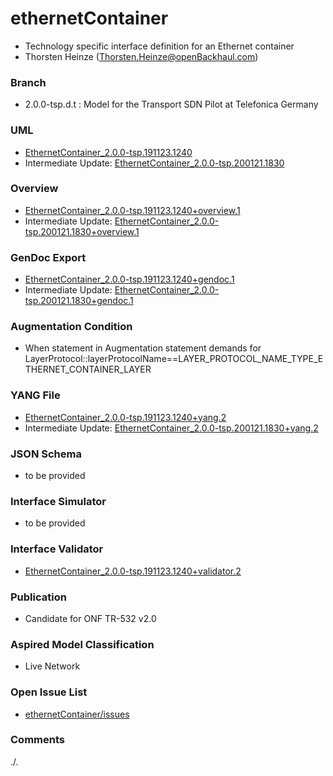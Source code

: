 # ethernetContainer
- Technology specific interface definition for an Ethernet container 
- Thorsten Heinze (Thorsten.Heinze@openBackhaul.com)

### Branch
- 2.0.0-tsp.d.t : Model for the Transport SDN Pilot at Telefonica Germany

### UML
- [EthernetContainer_2.0.0-tsp.191123.1240](./EthernetContainer_2.0.0-tsp.191123.1240.zip)
- Intermediate Update: [EthernetContainer_2.0.0-tsp.200121.1830](./EthernetContainer_2.0.0-tsp.200121.1830.zip)

### Overview 
- [EthernetContainer_2.0.0-tsp.191123.1240+overview.1](./EthernetContainer_2.0.0-tsp.191123.1240+overview.1.png)
- Intermediate Update: [EthernetContainer_2.0.0-tsp.200121.1830+overview.1](./EthernetContainer_2.0.0-tsp.200121.1830+overview.1.png)

### GenDoc Export
- [EthernetContainer_2.0.0-tsp.191123.1240+gendoc.1](./EthernetContainer_2.0.0-tsp.191123.1240+gendoc.1.docx)
- Intermediate Update: [EthernetContainer_2.0.0-tsp.200121.1830+gendoc.1](./EthernetContainer_2.0.0-tsp.200121.1830+gendoc.1.docx)

### Augmentation Condition 
- When statement in Augmentation statement demands for LayerProtocol::layerProtocolName==LAYER_PROTOCOL_NAME_TYPE_ETHERNET_CONTAINER_LAYER

### YANG File
- [EthernetContainer_2.0.0-tsp.191123.1240+yang.2](./EthernetContainer_2.0.0-tsp.191123.1240+yang.2.zip)
- Intermediate Update: [EthernetContainer_2.0.0-tsp.200121.1830+yang.2](./EthernetContainer_2.0.0-tsp.200121.1830+yang.2.zip)

### JSON Schema
- to be provided

### Interface Simulator
- to be provided

### Interface Validator
- [EthernetContainer_2.0.0-tsp.191123.1240+validator.2](./EthernetContainer_2.0.0-tsp.191123.1240+validator.2.zip)

### Publication
- Candidate for ONF TR-532 v2.0 

### Aspired Model Classification
- Live Network

### Open Issue List
- [ethernetContainer/issues](../../issues)

### Comments
./.
